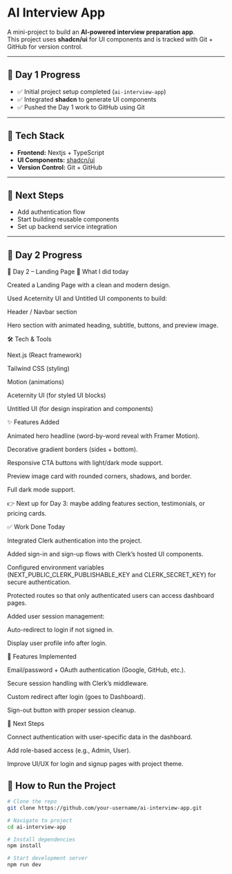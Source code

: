 # AI Interview App

A mini-project to build an **AI-powered interview preparation app**.  
This project uses **shadcn/ui** for UI components and is tracked with Git + GitHub for version control.

---

## 📅 Day 1 Progress
- ✅ Initial project setup completed (`ai-interview-app`)
- ✅ Integrated **shadcn** to generate UI components
- ✅ Pushed the Day 1 work to GitHub using Git

---

## 🚀 Tech Stack
- **Frontend:** Nextjs + TypeScript  
- **UI Components:** [shadcn/ui](https://ui.shadcn.com/)  
- **Version Control:** Git + GitHub  

---

## 📌 Next Steps
- Add authentication flow  
- Start building reusable components  
- Set up backend service integration  

---

## 📅 Day 2 Progress
🚀 Day 2 – Landing Page
📌 What I did today

Created a Landing Page with a clean and modern design.

Used Aceternity UI and Untitled UI components to build:

Header / Navbar section

Hero section with animated heading, subtitle, buttons, and preview image.

🛠️ Tech & Tools

Next.js (React framework)

Tailwind CSS (styling)

 Motion (animations)

Aceternity UI (for styled UI blocks)

Untitled UI (for design inspiration and components)

✨ Features Added

Animated hero headline (word-by-word reveal with Framer Motion).

Decorative gradient borders (sides + bottom).

Responsive CTA buttons with light/dark mode support.

Preview image card with rounded corners, shadows, and border.

Full dark mode support.


👉 Next up for Day 3: maybe adding features section, testimonials, or pricing cards.

✅ Work Done Today

Integrated Clerk authentication into the project.

Added sign-in and sign-up flows with Clerk’s hosted UI components.

Configured environment variables (NEXT_PUBLIC_CLERK_PUBLISHABLE_KEY and CLERK_SECRET_KEY) for secure authentication.

Protected routes so that only authenticated users can access dashboard pages.

Added user session management:

Auto-redirect to login if not signed in.

Display user profile info after login.

🔑 Features Implemented

Email/password + OAuth authentication (Google, GitHub, etc.).

Secure session handling with Clerk’s middleware.

Custom redirect after login (goes to Dashboard).

Sign-out button with proper session cleanup.

📌 Next Steps

Connect authentication with user-specific data in the dashboard.

Add role-based access (e.g., Admin, User).

Improve UI/UX for login and signup pages with project theme.



## 📂 How to Run the Project
```bash
# Clone the repo
git clone https://github.com/your-username/ai-interview-app.git

# Navigate to project
cd ai-interview-app

# Install dependencies
npm install

# Start development server
npm run dev

